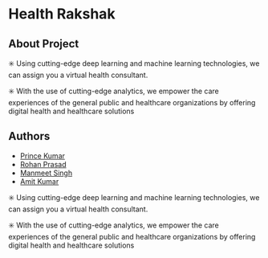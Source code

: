 
# Health Rakshak



## About Project
✳️ Using cutting-edge deep learning and machine learning technologies, we can assign you a virtual health consultant.

✳️ With the use of cutting-edge analytics, we empower the care experiences of the general public and healthcare organizations by offering digital health and healthcare solutions
## Authors

- [Prince Kumar](https://www.github.com)
- [Rohan Prasad](https://www.github.com)
- [Manmeet Singh](https://www.github.com)
- [Amit Kumar](https://www.github.com)



✳️ Using cutting-edge deep learning and machine learning technologies, we can assign you a virtual health consultant.

✳️ With the use of cutting-edge analytics, we empower the care experiences of the general public and healthcare organizations by offering digital health and healthcare solutions




